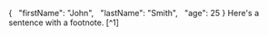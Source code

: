 {
  "firstName": "John",
  "lastName": "Smith",
  "age": 25
}
Here's a sentence with a footnote. [^1]
